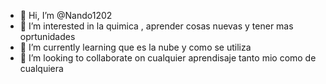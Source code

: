 - 👋 Hi, I’m @Nando1202
- 👀 I’m interested in la quimica , aprender cosas nuevas y  tener mas oprtunidades 
- 🌱 I’m currently learning que es la nube y como se utiliza
- 💞️ I’m looking to collaborate on cualquier aprendisaje tanto mio como de cualquiera

<!---
Nando1202/Nando1202 is a ✨ special ✨ repository because its `README.md` (this file) appears on your GitHub profile.
You can click the Preview link to take a look at your changes.
--->
